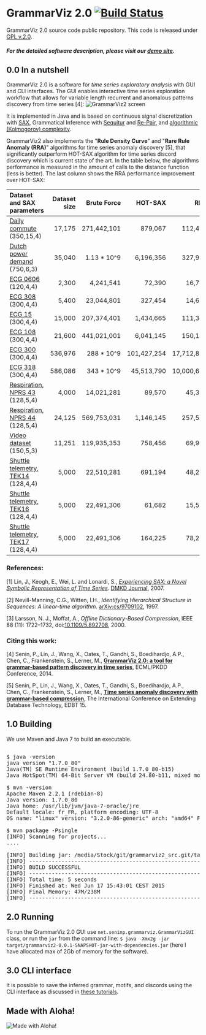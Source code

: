 GrammarViz 2.0 [![Build Status](https://travis-ci.org/GrammarViz2/grammarviz2_src.svg?branch=master)](https://travis-ci.org/GrammarViz2/grammarviz2_src)
==========

GrammarViz 2.0 source code public repository. This code is released under [GPL v.2.0](https://www.gnu.org/licenses/old-licenses/gpl-2.0.en.html).

##### For the detailed software description, please visit our [demo site](http://grammarviz2.github.io/grammarviz2_site).

0.0 In a nutshell
------------
GrammarViz 2.0 is a software for *time series exploratory analysis* with GUI and CLI interfaces. The GUI enables interactive time series exploration workflow that allows for variable length recurrent and anomalous patterns discovery from time series [4]:
![GrammarViz2 screen](https://raw.githubusercontent.com/GrammarViz2/grammarviz2_src/master/src/resources/assets/screen.png)

It is implemented in Java and is based on continuous signal discretization with [SAX](https://github.com/jMotif/SAX), Grammatical Inference with [Sequitur](https://github.com/jMotif/GI) and [Re-Pair](https://github.com/jMotif/GI), and [algorithmic (Kolmogorov) complexity](https://en.wikipedia.org/wiki/Kolmogorov_complexity). 

GrammarViz2 also implements the "**Rule Density Curve**" and "**Rare Rule Anomaly (RRA)**" algorithms for time series anomaly discovery [5], that significantly outperform HOT-SAX algorithm for time series discord discovery  which is current state of the art. In the table below, the algorithms performance is measured in the amount of calls to the distance function (less is better). The last column shows the RRA performance improvement over HOT-SAX:

| Dataset and SAX parameters         | Dataset size    | Brute Force          | HOT-SAX     | RRA        | Reduction |
|:-----------------------------------|--------:|---------------------:|------------:|-----------:|------:|
| [Daily commute](https://raw.githubusercontent.com/GrammarViz2/grammarviz2_src/master/data/anomaly_pruned_hilbert_curve_4Sequitur.csv) (350,15,4)           | 17,175  | 271,442,101          | 879,067     | 112,405    | 87.2% |
| [Dutch power demand](https://raw.githubusercontent.com/GrammarViz2/grammarviz2_src/master/data/dutch_power_demand.txt) (750,6,3)       | 35,040  | 1.13 * 10^9          | 6,196,356   | 327,950    | 95.7% |
| [ECG 0606](https://raw.githubusercontent.com/GrammarViz2/grammarviz2_src/master/data/ecg0606_1.csv) (120,4,4)                 | 2,300   | 4,241,541            | 72,390      | 16,717     | 76.9% |
| [ECG 308](https://raw.githubusercontent.com/GrammarViz2/grammarviz2_src/master/data/stdb_308_0.txt) (300,4,4)                  | 5,400   | 23,044,801           | 327,454     | 14,655     | 95.5% |
| [ECG 15](https://raw.githubusercontent.com/GrammarViz2/grammarviz2_src/master/data/chfdbchf15_1.csv) (300,4,4)                   | 15,000  | 207,374,401          | 1,434,665   | 111,348    | 92.2% |
| [ECG 108](https://raw.githubusercontent.com/GrammarViz2/grammarviz2_src/master/data/mitdbx_mitdbx_108_1.txt) (300,4,4)                  | 21,600  | 441,021,001          | 6,041,145   | 150,184    | 97.5% |
| [ECG 300](https://raw.githubusercontent.com/GrammarViz2/grammarviz2_src/master/data/300_signal1.txt) (300,4,4)                  | 536,976 | 288 * 10^9           | 101,427,254 | 17,712,845 | 82.6% |
| [ECG 318](https://raw.githubusercontent.com/GrammarViz2/grammarviz2_src/master/data/318_signal1.txt) (300,4,4)                  | 586,086 | 343 * 10^9           | 45,513,790  | 10,000,632 | 78.0% |
| [Respiration, NPRS 43](https://raw.githubusercontent.com/GrammarViz2/grammarviz2_src/master/data/nprs43.txt) (128,5,4)     | 4,000   | 14,021,281           | 89,570      | 45,352     | 49.3% |
| [Respiration, NPRS 44](https://raw.githubusercontent.com/GrammarViz2/grammarviz2_src/master/data/nprs44.txt) (128,5,4)     | 24,125  | 569,753,031          | 1,146,145   | 257,529    | 77.5% |
| [Video dataset](https://raw.githubusercontent.com/GrammarViz2/grammarviz2_src/master/data/ann_gun_CentroidA1.csv) (150,5,3)      | 11,251  | 119,935,353          | 758,456     | 69,910     | 90.8% |
| [Shuttle telemetry, TEK14](https://raw.githubusercontent.com/GrammarViz2/grammarviz2_src/master/data/TEK14.txt) (128,4,4) | 5,000   | 22,510,281           | 691,194     | 48,226     | 93.0% |
| [Shuttle telemetry, TEK16](https://raw.githubusercontent.com/GrammarViz2/grammarviz2_src/master/data/TEK16.txt) (128,4,4) | 5,000   | 22,491,306           | 61,682      | 15,573     | 74.8% |
| [Shuttle telemetry, TEK17](https://raw.githubusercontent.com/GrammarViz2/grammarviz2_src/master/data/TEK17.txt) (128,4,4) | 5,000   | 22,491,306           | 164,225     | 78,211     | 52.4% |


### References:

[1] Lin, J., Keogh, E., Wei, L. and Lonardi, S., [*Experiencing SAX: a Novel Symbolic Representation of Time Series*](http://cs.gmu.edu/~jessica/SAX_DAMI_preprint.pdf). [DMKD Journal](http://link.springer.com/article/10.1007%2Fs10618-007-0064-z), 2007.

[2] Nevill-Manning, C.G., Witten, I.H., *Identifying Hierarchical Structure in Sequences: A linear-time algorithm.* [arXiv:cs/9709102](http://arxiv.org/abs/cs/9709102), 1997.

[3] Larsson, N. J., Moffat, A., *Offline Dictionary-Based Compression*, IEEE 88 (11): 1722–1732, doi:[10.1109/5.892708](http://ieeexplore.ieee.org/xpl/articleDetails.jsp?arnumber=892708), 2000.

### Citing this work:

[4] Senin, P., Lin, J., Wang, X., Oates, T., Gandhi, S., Boedihardjo, A.P., Chen, C., Frankenstein, S., Lerner, M.,  [**GrammarViz 2.0: a tool for grammar-based pattern discovery in time series**](http://www2.hawaii.edu/~senin/assets/papers/grammarviz2.pdf), ECML/PKDD Conference, 2014.

[5] Senin, P., Lin, J., Wang, X., Oates, T., Gandhi, S., Boedihardjo, A.P., Chen, C., Frankenstein, S., Lerner, M.,  [**Time series anomaly discovery with grammar-based compression**](https://csdl-techreports.googlecode.com/svn/trunk/techreports/2014/14-05/14-05.pdf), The International Conference on Extending Database Technology, EDBT 15.

1.0 Building
------------

We use Maven and Java 7 to build an executable.

<pre>

$ java -version
java version "1.7.0_80"
Java(TM) SE Runtime Environment (build 1.7.0_80-b15)
Java HotSpot(TM) 64-Bit Server VM (build 24.80-b11, mixed mode)

$ mvn -version
Apache Maven 2.2.1 (rdebian-8)
Java version: 1.7.0_80
Java home: /usr/lib/jvm/java-7-oracle/jre
Default locale: fr_FR, platform encoding: UTF-8
OS name: "linux" version: "3.2.0-86-generic" arch: "amd64" Family: "unix"

$ mvn package -Psingle
[INFO] Scanning for projects...
....

[INFO] Building jar: /media/Stock/git/grammarviz2_src.git/target/grammarviz2-0.0.1-SNAPSHOT-jar-with-dependencies.jar
[INFO] ------------------------------------------------------------------------
[INFO] BUILD SUCCESSFUL
[INFO] ------------------------------------------------------------------------
[INFO] Total time: 5 seconds
[INFO] Finished at: Wed Jun 17 15:43:01 CEST 2015
[INFO] Final Memory: 47M/238M
[INFO] ------------------------------------------------------------------------
</pre>

2.0 Running
------------
To run the GrammarViz 2.0 GUI use `net.seninp.grammarviz.GrammarVizGUI` class, or run the `jar` from the command line: `$ java -Xmx2g -jar target/grammarviz2-0.0.1-SNAPSHOT-jar-with-dependencies.jar` (here I have allocated max of 2Gb of memory for the software).

3.0 CLI interface
------------
It is possible to save the inferred grammar, motifs, and discords using the CLI interface as discussed in [these tutorials](http://grammarviz2.github.io/grammarviz2_site/experiences/).

## Made with Aloha!
![Made with Aloha!](https://raw.githubusercontent.com/GrammarViz2/grammarviz2_src/master/src/resources/assets/aloha.jpg)

